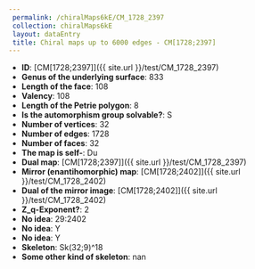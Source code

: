 ```yaml
--- 
 permalink: /chiralMaps6kE/CM_1728_2397 
 collection: chiralMaps6kE
 layout: dataEntry
 title: Chiral maps up to 6000 edges - CM[1728;2397]
---
```


- **ID**: [CM[1728;2397]]({{ site.url }}/test/CM_1728_2397)
- **Genus of the underlying surface**: 833
- **Length of the face**: 108
- **Valency**: 108
- **Length of the Petrie polygon**: 8
- **Is the automorphism group solvable?**: S
- **Number of vertices**: 32
- **Number of edges**: 1728
- **Number of faces**: 32
- **The map is self-**: Du
- **Dual map**: [CM[1728;2397]]({{ site.url }}/test/CM_1728_2397)
- **Mirror (enantihomorphic) map**: [CM[1728;2402]]({{ site.url }}/test/CM_1728_2402)
- **Dual of the mirror image**: [CM[1728;2402]]({{ site.url }}/test/CM_1728_2402)
- **Z_q-Exponent?**: 2
- **No idea**:  29:2402
- **No idea**: Y
- **No idea**: Y
- **Skeleton**: Sk(32;9)^18
- **Some other kind of skeleton**: nan
